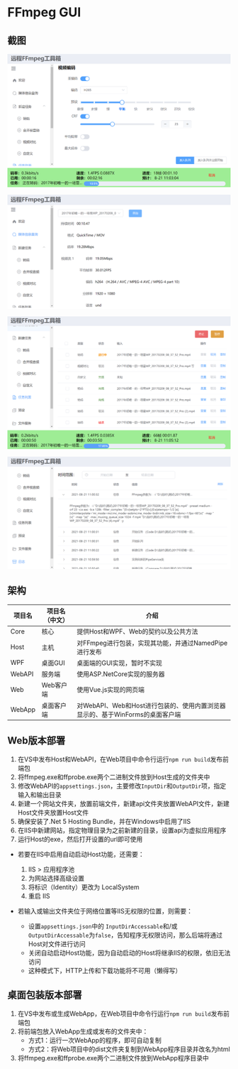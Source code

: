 # FFmpeg GUI

## 截图

![](imgs/code.png)

![](imgs/info.png)

![](imgs/tasks.png)

![](imgs/logs.png)

## 架构

|项目名|项目名（中文）|介绍|
|-|-|-|
|Core|核心|提供Host和WPF、Web的契约以及公共方法|
|Host|主机|对FFmpeg进行包装，实现其功能，并通过NamedPipe进行发布|
|WPF|桌面GUI|桌面端的GUI实现，暂时不实现|
|WebAPI|服务端|使用ASP.NetCore实现的服务器|
|Web|Web客户端|使用Vue.js实现的网页端|
|WebApp|桌面客户端|对WebAPI、Web和Host进行包装的、使用内置浏览器显示的、基于WinForms的桌面客户端|

## Web版本部署

1. 在VS中发布Host和WebAPI，在Web项目中命令行运行`npm run build`发布前端包
2. 将ffmpeg.exe和ffprobe.exe两个二进制文件放到Host生成的文件夹中
3. 修改WebAPI的`appsettings.json`，主要修改`InputDir`和`OutputDir`项，指定输入和输出目录
4. 新建一个网站文件夹，放置前端文件，新建api文件夹放置WebAPI文件，新建Host文件夹放置Host文件
4. 确保安装了.Net 5 Hosting Bundle，并在Windows中启用了IIS
4. 在IIS中新建网站，指定物理目录为之前新建的目录，设置api为虚拟应用程序
7. 运行Host的exe，然后打开设置的url即可使用

- 若要在IIS中启用自动启动Host功能，还需要：
    1. IIS > 应用程序池
    2. 为网站选择高级设置
    3. 将标识（Identity）更改为 LocalSystem
    4. 重启 IIS

- 若输入或输出文件夹位于网络位置等IIS无权限的位置，则需要：
    - 设置`appsettings.json`中的 `InputDirAccessable`和/或`OutputDirAccessable`为`false`，告知程序无权限访问，那么后端将通过Host对文件进行访问
    - 关闭自动启动Host功能，因为自动启动的Host将继承IIS的权限，依旧无法访问
    - 这种模式下，HTTP上传和下载功能将不可用（懒得写）


## 桌面包装版本部署

1. 在VS中发布或生成WebApp，在Web项目中命令行运行`npm run build`发布前端包
2. 将前端包放入WebApp生成或发布的文件夹中：
   - 方式1：运行一次WebApp的程序，即可自动复制
   - 方式2：将Web项目中的dist文件夹复制到WebApp程序目录并改名为html
3. 将ffmpeg.exe和ffprobe.exe两个二进制文件放到WebApp程序目录中
